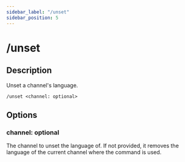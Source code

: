 ```yaml
---
sidebar_label: "/unset"
sidebar_position: 5
---
```


# /unset

## Description

Unset a channel's language.

```command
/unset <channel: optional>
```

## Options

### channel: optional

The channel to unset the language of. If not provided, it removes the language of the current channel where the command is used.
